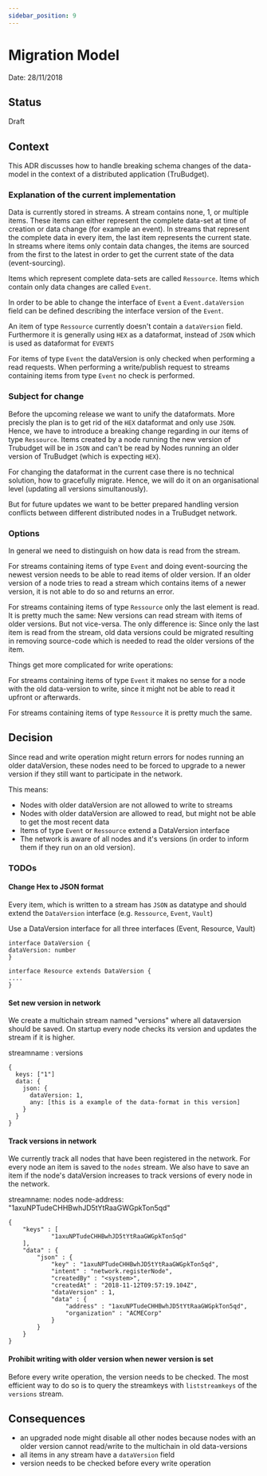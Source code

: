 ```yaml
---
sidebar_position: 9
---
```


# Migration Model

Date: 28/11/2018

## Status

Draft

## Context

This ADR discusses how to handle breaking schema changes of the data-model in the context of a distributed application (TruBudget).

### Explanation of the current implementation
Data is currently stored in streams. A stream contains none, 1, or multiple items. These items can either represent the complete data-set at time of creation or data change (for example an event). In streams that represent the complete data in every item, the last item represents the current state. In streams where items only contain data changes, the items are sourced from the first to the latest in order to get the current state of the data (event-sourcing).

Items which represent complete data-sets are called `Ressource`. Items which contain only data changes are called `Event`.

In order to be able to change the interface of `Event` a `Event.dataVersion` field can be defined describing the interface version of the `Event`.

An item of type `Ressource` currently doesn't contain a `dataVersion` field. Furthermore it is generally using `HEX` as a dataformat, instead of `JSON` which is used as dataformat for `EVENTS` 

For items of type `Event` the dataVersion is only checked when performing a read requests. When performing a write/publish request to streams containing items from type `Event` no check is performed.

### Subject for change
Before the upcoming release we want to unify the dataformats. More precisly the plan is to get rid of the `HEX` dataformat and only use `JSON`. Hence, we have to introduce a breaking change regarding in our items of type `Ressource`. Items created by a node running the new version of Trubudget will be in `JSON` and can't be read by Nodes running an older version of TruBudget (which is expecting `HEX`).

For changing the dataformat in the current case there is no technical solution, how to gracefully migrate. Hence, we will do it on an organisational level (updating all versions simultanously).

But for future updates we want to be better prepared handling version conflicts between different distributed nodes in a TruBudget network.

### Options
In general we need to distinguish on how data is read from the stream.

For streams containing items of type `Event` and doing event-sourcing the newest version needs to be able to read items of older version. If an older version of a node tries to read a stream which contains items of a newer version, it is not able to do so and returns an error.

For streams containing items of type `Ressource` only the last element is read. It is pretty much the same: New versions can read stream with items of older versions. But not vice-versa. The only difference is: Since only the last item is read from the stream, old data versions could be migrated resulting in removing source-code which is needed to read the older versions of the item.

Things get more complicated for write operations:

For streams containing items of type `Event` it makes no sense for a node with the old data-version to write, since it might not be able to read it upfront or afterwards.

For streams containing items of type `Ressource` it is pretty much the same.

## Decision
Since read and write operation might return errors for nodes running an older dataVersion, these nodes need to be forced to upgrade to a newer version if they still want to participate in the network.

This means:
* Nodes with older dataVersion are not allowed to write to streams
* Nodes with older dataVersion are allowed to read, but might not be able to get the most recent data
* Items of type `Event` or `Ressource` extend a DataVersion interface
* The network is aware of all nodes and it's versions (in order to inform them if they run on an old version).

### TODOs


#### Change Hex to JSON format
Every item, which is written to a stream has `JSON` as datatype and should extend the `DataVersion` interface (e.g. `Ressource`, `Event`, `Vault`)

Use a DataVersion interface for all three interfaces (Event, Resource, Vault)
````
interface DataVersion {
dataVersion: number
}

interface Resource extends DataVersion {
....
}

````

#### Set new version in network
We create a multichain stream named "versions" where all dataversion should be saved. On startup every node checks its version and updates the stream if it is higher.

streamname : versions
````
{
  keys: ["1"]
  data: {
    json: {
      dataVersion: 1,
      any: [this is a example of the data-format in this version]
    }
  }
}
````

#### Track versions in network
We currently track all nodes that have been registered in the network. For every node an item is saved to the `nodes` stream. We also have to save an item if the node's dataVersion increases to track versions of every node in the network.

streamname: nodes
node-address: "1axuNPTudeCHHBwhJD5tYtRaaGWGpkTon5qd"
````
{
    "keys" : [
            "1axuNPTudeCHHBwhJD5tYtRaaGWGpkTon5qd"
    ],
    "data" : {
        "json" : {
            "key" : "1axuNPTudeCHHBwhJD5tYtRaaGWGpkTon5qd",
            "intent" : "network.registerNode",
            "createdBy" : "<system>",
            "createdAt" : "2018-11-12T09:57:19.104Z",
            "dataVersion" : 1,
            "data" : {
                "address" : "1axuNPTudeCHHBwhJD5tYtRaaGWGpkTon5qd",
                "organization" : "ACMECorp"
            }
        }
    }
}
````


#### Prohibit writing with older version when newer version is set
Before every write operation, the version needs to be checked. The most efficient way to do so is to query the streamkeys with `liststreamkeys` of the `versions` stream.


## Consequences
- an upgraded node might disable all other nodes because nodes with an older version cannot read/write to the multichain in old data-versions
- all items in any stream have a `dataVersion` field
- version needs to be checked before every write operation
